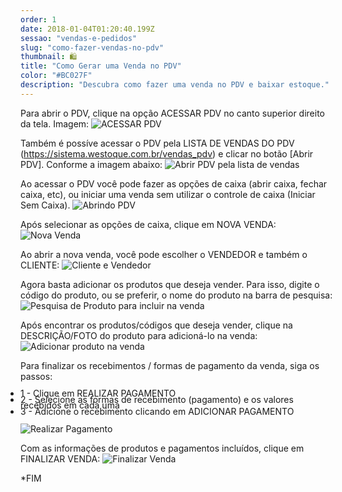 ```yaml
---
order: 1
date: 2018-01-04T01:20:40.199Z
sessao: "vendas-e-pedidos"
slug: "como-fazer-vendas-no-pdv"
thumbnail: 🛍
title: "Como Gerar uma Venda no PDV"
color: "#BC027F"
description: "Descubra como fazer uma venda no PDV e baixar estoque."
---
```


<p>
Para abrir o PDV, clique na opção ACESSAR PDV no canto superior direito da tela. Imagem:
<img alt="ACESSAR PDV" src="https://user-images.githubusercontent.com/7254854/141301873-3395050d-29a5-485d-b47a-49aae1b75653.png">
</p>

<p>
Também é possíve acessar o PDV pela LISTA DE VENDAS DO PDV (<a href="https://sistema.westoque.com.br/vendas_pdv" target="_blank">https://sistema.westoque.com.br/vendas_pdv</a>) e clicar no botão [Abrir PDV]. Conforme a imagem abaixo:
<img alt="Abrir PDV pela lista de vendas" src="https://user-images.githubusercontent.com/7254854/141301630-bf59161f-bcd0-4997-be88-795f1616335d.png">
</p>


<p>
    Ao acessar o PDV você pode fazer as opções de caixa (abrir caixa, fechar caixa, etc), ou iniciar uma venda sem utilizar o controle de caixa (Iniciar Sem Caixa).
    <img alt="Abrindo PDV" src="https://user-images.githubusercontent.com/7254854/141302014-83003a80-a27b-4a6c-a1cd-1138e4c83109.png">
</p>

<p>
   Após selecionar as opções de caixa, clique em NOVA VENDA:
   <img alt="Nova Venda" src="https://user-images.githubusercontent.com/7254854/141302486-b8c59062-7751-40ec-8c75-e1ed6d172e06.png">
</p>

<p>
    Ao abrir a nova venda, você pode escolher o VENDEDOR e também o CLIENTE:
    <img alt="Cliente e Vendedor" src="https://user-images.githubusercontent.com/7254854/141303153-be511dc0-2a20-432b-9e35-195396658061.png">
</p>

<p>
    Agora basta adicionar os produtos que deseja vender. Para isso, digite o código do produto, ou se preferir, o nome do produto na barra de pesquisa:
    <img alt="Pesquisa de Produto para incluir na venda" src="https://user-images.githubusercontent.com/7254854/141303609-878244a4-fba7-4487-a240-6b2d536846a8.png">
</p>

<p>
    Após encontrar os produtos/códigos que deseja vender, clique na DESCRIÇÃO/FOTO do produto para adicioná-lo na venda:
    <img alt="Adicionar produto na venda" src="https://user-images.githubusercontent.com/7254854/141308740-fb063c80-eebe-4efe-9bf2-ff3d921aa676.png">
</p>

<p>
    Para finalizar os recebimentos / formas de pagamento da venda, siga os passos:  
    <ul style="list-style-type:disc; line-height: 0.7; padding: 0px;">
     <li>1 - Clique em REALIZAR PAGAMENTO</li>
     <li>2 - Selecione as formas de recebimento (pagamento) e os valores recebidos em cada uma</li>
     <li>3 - Adicione o recebimento clicando em ADICIONAR PAGAMENTO</li>
    </ul> 
    <img alt="Realizar Pagamento" src="https://user-images.githubusercontent.com/7254854/141309762-f863a3a1-7655-47b6-b0f3-e34be99238cf.png">
</p>


<p>
    Com as informações de produtos e pagamentos incluídos, clique em FINALIZAR VENDA:
    <img alt="Finalizar Venda" src="https://user-images.githubusercontent.com/7254854/141310722-5a252c51-997f-4cd3-a35a-9d42e0e014c5.png">
</p>

<p>
    *FIM
</p>